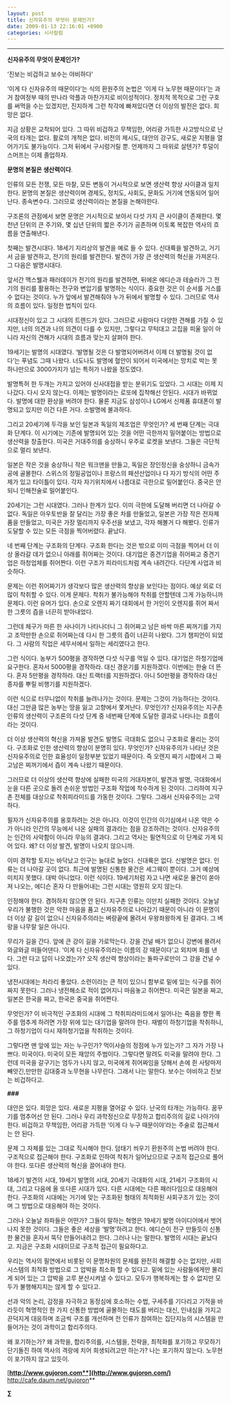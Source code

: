 ```yaml
---
layout: post
title: 신자유주의 무엇이 문제인가?
date: 2009-01-13 22:16:01 +0900
categories: 시사칼럼
---
```

****

**신자유주의 무엇이 문제인가?** 

‘진보는 비겁하고 보수는 야비하다’ 

‘이게 다 신자유주의 때문이다’는 식의 환원주의 논법은 ‘이게 다 노무현 때문이다’는 과거 참여정부 때의 딴나라 악플과 마찬가지로 비이성적이다. 정치적 목적으로 그런 구호를 써먹을 수는 있겠지만, 진지하게 그런 착각에 빠져있다면 더 이상의 발전은 없다. 희망은 없다.

지금 상황은 교착되어 있다. 그 따위 비겁하고 무책임한, 어리광 가득한 사고방식으로 난국의 타개는 없다. 활로의 개척은 없다. 비전의 제시도, 대안의 강구도, 새로운 지평을 열어가기도 불가능이다. 그저 뒤에서 구시렁거릴 뿐. 언제까지 그 따위로 살텐가? 투덜이 스머프는 이제 졸업하자. 

**문명의 본질은 생산력이다**.

인류의 모든 전쟁, 모든 마찰, 모든 변동이 거시적으로 보면 생산력 향상 사이클과 일치한다. 문명의 본질은 생산력이며 경제도, 정치도, 사회도, 문화도 거기에 연동되어 일어난다. 종속변수다. 그러므로 생산력이라는 본질을 논해야한다.

구조론의 관점에서 보면 문명은 거시적으로 보아서 다섯 가지 큰 사이클이 존재한다. 몇 천년 단위의 큰 주기와, 몇 십년 단위의 짧은 주기가 공존하며 이토록 복잡한 역사의 흐름을 연출해낸다. 

첫째는 발견시대다. 18세기 지리상의 발견을 예로 들 수 있다. 신대륙을 발견하고, 거기서 금을 발견하고, 전기의 원리를 발견한다. 발견이 가장 큰 생산력의 혁신을 가져온다. 그 다음은 발명시대다. 

앞서간 맥스웰과 패러데이가 전기의 원리를 발견하면, 뒤에온 에디슨과 테슬라가 그 전기의 원리를 활용하는 전구와 변압기를 발명하는 식이다. 중요한 것은 이 순서를 거스를 수 없다는 것이다. 누가 앞에서 발견해줘야 누가 뒤에서 발명할 수 있다. 그러므로 역사의 흐름이 있다. 일정한 법칙이 있다.

시대정신이 있고 그 시대의 트렌드가 있다. 그러므로 사람마다 다양한 견해를 가질 수 있지만, 너의 의견과 나의 의견이 다를 수 있지만, 그렇다고 무턱대고 고집을 피울 일이 아니라 자신의 견해가 시대의 흐름과 맞는지 살펴야 한다.

19세기는 발명의 시대였다. ‘발명될 것은 다 발명되어버려서 이제 더 발명될 것이 없다’는 푸념도 그때 나왔다. 너도나도 발명에 혈안이 되어서 미국에서는 망치로 박는 못 하나만으로 3000가지가 넘는 특허가 나왔을 정도였다.

발명특허 한 두개는 가지고 있어야 신사대접을 받는 분위기도 있었다. 그 시대는 이제 지나갔다. 다시 오지 않는다. 이제는 발명이라는 로또에 집착해선 안된다. 시대가 바뀌었다. 발명에 대한 환상을 버려야 한다. 물론 지금도 삼성이나 LG에서 신제품 휴대폰이 발명되고 있지만 이건 다른 거다. 소발명에 불과하다. 

그리고 20세기에 두각을 보인 일본과 독일의 제조업은 무엇인가? 세 번째 단계는 극대화 단계다. 이 시기에는 기존에 발명되어 있는 것을 어떤 극한까지 밀어붙이는 방법으로 생산력을 창출한다. 미국은 거대주의를 숭상하니 우주로 로켓을 보낸다. 그들은 극단적으로 멀리 보낸다.

일본은 작은 것을 숭상하니 작은 워크맨을 만들고, 독일은 장인정신을 숭상하니 금속가공에 골몰한다. 스위스의 정밀공업이나 프랑스의 패션산업이나 다 자기 방식의 어떤 주제가 있고 타이틀이 있다. 각자 자기위치에서 나름대로 극한으로 밀어붙인다. 중국은 안 되니 인해전술로 밀어붙인다. 

20세기는 그런 시대였다. 그러나 한계가 있다. 이미 극한에 도달해 버리면 더 나아갈 수 없다. 독일은 아우토반을 잘 달리는 가장 좋은 차를 만들었고, 일본은 가장 작은 전자제품을 만들었고, 미국은 가장 멀리까지 우주선을 보냈고, 각자 해볼거 다 해봤다. 인류가 도달할 수 있는 모든 극점을 찍어버렸다. 끝났다.

네 번째 단계는 구조화의 단계다. 구조화 한다는 것은 밖으로 이미 극점을 찍어서 더 이상 올라갈 데가 없으니 아래를 쥐어짜는 것이다. 대기업은 중견기업을 쥐어짜고 중견기업은 하청업체를 쥐어짠다. 이런 구조가 피라미드처럼 계속 내려간다. 다단계 사업과 비슷하다.

문제는 이런 쥐어짜기가 생각보다 많은 생산력의 향상을 보인다는 점이다. 예상 외로 더 많이 착취할 수 있다. 이게 문제다. 착취가 불가능해야 착취를 안할텐데 그게 가능하니까 문제다. 이런 유머가 있다. 손으로 오렌지 짜기 대회에서 한 거인이 오렌지를 쥐어 짜서 한 그릇의 즙을 너끈히 받아내었다.

그런데 체구가 마른 한 사나이가 나타나더니 그 쥐어짜고 남은 바싹 마른 찌꺼기를 가지고 조막만한 손으로 쥐어짜는데 다시 한 그릇의 즙이 너끈히 나왔다. 그가 챔피언이 되었다. 그 사람의 직업은 세무서에서 일하는 세리였다고 한다.

그런 식이다. 농부가 500평을 경작하면 다섯 식구를 먹일 수 있다. 대기업은 하청기업에 요구한다. 혼자서 5000평을 경작하라. 대신 경운기를 지원하겠다. 이번에는 한술 더 뜬다. 혼자 5만평을 경작하라. 대신 트랙터를 지원하겠다. 아니 50만평을 경작하라 대신 종자를 뿌릴 비행기를 지원하겠다. 

이런 식으로 터무니없이 착취를 늘려나가는 것이다. 문제는 그것이 가능하다는 것이다. 대신 그만큼 많은 농부는 땅을 잃고 고향에서 쫓겨난다. 무엇인가? 신자유주의는 지구촌 인류의 생산력이 구조론의 다섯 단계 중 네번째 단계에 도달한 결과로 나타나는 흐름이라는 것이다. 

더 이상 생산력의 혁신을 가져올 발견도 발명도 극대화도 없으니 구조화로 몰리는 것이다. 구조화로 인한 생산력의 향상이 분명히 있다. 무엇인가? 신자유주의가 나타난 것은 신자유주의로 인한 효율성이 일정부분 있었기 때문이다. 즉 오렌지 짜기 시합에서 그 짜고남은 찌꺼기에서 즙이 계속 나왔기 때문이다.

그러므로 더 이상의 생산력 향상에 실패한 미국의 거대자본이, 발견과 발명, 극대화에서 눈을 다른 곳으로 돌려 손쉬운 방법인 구조화 작업에 착수하게 된 것이다. 그리하여 지구촌 전체를 대상으로 착취피라미드를 가동한 것이다. 그렇다. 그래서 신자유주의는 고약하다.

필자가 신자유주의를 옹호하려는 것은 아니다. 이것이 인간의 이기심에서 나온 약은 수가 아니라 인간의 무능에서 나온 실패의 결과라는 점을 강조하려는 것이다. 신자유주의는 인간의 사악함이 아니라 무능의 결과다. 그리고 역사는 필연적으로 이 단계로 가게 되어 있다. 왜? 더 이상 발견, 발명이 나오지 않으니까. 

이미 경작할 토지는 바닥났고 인구는 늘대로 늘었다. 신대륙은 없다. 신발명은 없다. 인류는 더 나아갈 곳이 없다. 최근에 발명된 신통한 물건은 세그웨이 뿐이다. 그거 예상에 미치지 못했다. 대박 아니었다. 이런 식이다. 19세기처럼 자고 나면 새로운 물건이 쏟아져 나오는, 에디슨 혼자 다 만들어내는 그런 시대는 영원히 오지 않는다.

인정해야 한다. 겸허하지 않으면 안 된다. 지구촌 인류는 이만치 실패한 것이다. 오늘날 우리가 불행한 것은 악한 마음을 품고 신자유주의로 나아갔기 때문이 아니라 이 문명이 더 이상 갈 길이 없으니 신자유주의라는 벼랑끝에 몰려서 우왕좌왕하게 된 결과다. 그 벼랑을 나무랄 일은 아니다.

무리가 길을 간다. 앞에 큰 강이 길을 가로막는다. 강을 건널 배가 없으니 강변에 몰려서 와글와글 떠들어댄다. ‘이게 다 신자유주의라는 이름의 강 때문이다’고 외치며 화를 낸다. 그런 다고 답이 나오겠는가? 오직 생산력 향상이라는 돌파구로만이 그 강을 건널 수 있다.

냉전시대에는 차라리 좋았다. 소련이라는 큰 적이 있으니 함부로 밑에 있는 식구를 쥐어짜지 못한다. 그러나 냉전해소로 적이 없어지니 마음놓고 쥐어짠다. 미국은 일본을 짜고, 일본은 한국을 짜고, 한국은 중국을 쥐어짠다.

무엇인가? 이 비극적인 구조화의 시대에 그 착취피라미드에서 일어나는 죽음을 향한 폭주를 멈추게 하려면 가장 위에 있는 대기업을 말려야 한다. 재벌이 하청기업을 착취하니, 그 하청기업이 다시 재하청기업을 착취하는 것이다.

그렇다면 맨 앞에 있는 자는 누구인가? 먹이사슬의 정점에 누가 있는가? 그 자가 가장 나쁘다. 미국이다. 미국이 모든 재앙의 주범이다. 그렇다면 말려도 미국을 말려야 한다. 그런데 미국을 갈구기는 엄두가 나지 않고, 미국에게 쥐어짜임을 당해서 손에 쥔 사탕마저 빼앗긴,만만한 김대중과 노무현을 나무란다. 그래서 나는 말한다. 보수는 야비하고 진보는 비겁하다고. 

**###**

대안은 있다. 희망은 있다. 새로운 지평을 열어갈 수 있다. 난국의 타개는 가능하다. 꿈꾸기를 멈추어선 안 된다. 그러나 우리 과학정신으로 무장하고 합리주의의 길로 나아가야 한다. 비겁하고 무책임한, 어리광 가득한 ‘이게 다 누구 때문이야’라는 주술로 접근해서는 안 된다. 

문제 그 자체를 있는 그대로 직시해야 한다. 덤태기 씌우기 환원주의 논법 버려야 한다. 구조적으로 접근해야 한다. 구조화로 인하여 착취가 일어났으므로 구조적 접근으로 풀어야 한다. 또다른 생산력의 혁신을 끌어내야 한다. 

18세기 발견의 시대, 19세기 발명의 시대, 20세기 극대화의 시대, 21세기 구조화의 시대, 그리고 다음에 올 또다른 시대가 있다. 다른 시대에는 다른 패러다임으로 대응해야 한다. 구조화의 시대에는 거기에 맞는 구조화된 형태의 최적화된 사회구조가 있는 것이며 그 방법으로 대응해야 하는 것이다. 

그러나 오늘날 좌파들은 어떤가? 그들이 말하는 혁명은 19세기 발명 아이디어에서 벗어나지 못한 것이다. 그들은 좋은 세상을 ‘발명’하려고 한다. 에디슨이 전구 만들듯이 신통한 물건을 혼자서 뚝닥 만들어내려고 한다. 그러나 나는 말한다. 발명의 시대는 끝났다고. 지금은 구조화 시대이므로 구조적 접근이 필요하다고.

우리는 역사의 필연에서 비롯된 이 문명차원의 문제를 완전히 해결할 수는 없지만, 사회 시스템의 최적화 방법으로 그 압박을 최소화 할 수 있다고. 밑에 있는 사람들에게만 몰리게 되어 있는 그 압박을 고루 분산시켜낼 수 있다고. 모두가 행복하게는 할 수 없지만 모두가 불행해지지는 않게 할 수 있다고. 

선과 악의 논리, 감정을 자극하고 동정심에 호소하는 수법, 구세주를 기다리고 기적을 바라듯이 혁명적인 한 가지 신통한 방법에 골몰하는 태도를 버리는 대신, 인내심을 가지고 끈덕지게 대응하며 조금씩 구조를 개선하며 전 인류가 참여하는 집단지능의 시스템을 만들어가는 것이 과학이고 합리주의다.

왜 포기하는가? 왜 과학을, 합리주의를, 시스템을, 전략을, 최적화를 포기하고 무모하기 단기돌진 하여 역사의 격랑에 치어 희생되려고만 하는가? 나는 포기하지 않는다. 노무현이 포기하지 않고 있듯이.



[**http://www.gujoron.com**](http://www.gujoron.com/)**  
<http://cafe.daum.net/gujoron>**

**∑**